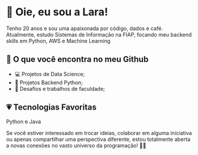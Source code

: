 # 👋 Oie, eu sou a Lara!

Tenho 20 anos e sou uma apaixonada por código, dados e café. Atualmente, estudo Sistemas de Informação na FIAP, focando meu backend skills em Python, AWS e Machine Learning

## 🚀 O que você encontra no meu Github

- 💻 Projetos de Data Science;
- 🚀 Projetos Backend Python;
- 🧠 Desafios e trabalhos de faculdade;


## 💗 Tecnologias Favoritas

Python e Java 

Se você estiver interessado em trocar ideias, colaborar em alguma iniciativa ou apenas compartilhar uma perspectiva diferente, estou totalmente aberta a novas conexões no vasto universo da programação! 🚀✨
